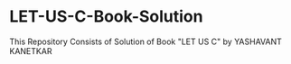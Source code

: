 # LET-US-C-Book-Solution
This Repository Consists of Solution of Book "LET US C" by YASHAVANT KANETKAR
